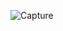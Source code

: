 ![Capture](https://github.com/ItsThankK/HTML-ONLY-SURVEY-FORM/assets/115288486/98d0d625-4bcb-4ff7-8032-4453fa4a3f41)
